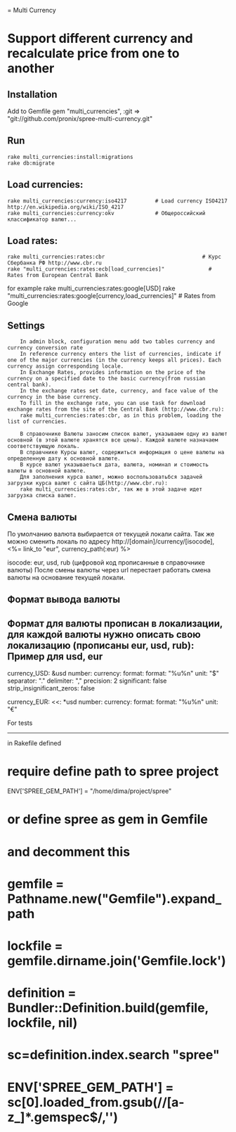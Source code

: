 = Multi Currency

Support different currency and recalculate price from one to another
===========================================
Installation
---------
Add to Gemfile
    gem "multi_currencies", :git => "git://github.com/pronix/spree-multi-currency.git"

Run
---
    rake multi_currencies:install:migrations
    rake db:migrate

Load currencies:
---------------
    rake multi_currencies:currency:iso4217         # Load currency ISO4217 http://en.wikipedia.org/wiki/ISO_4217
    rake multi_currencies:currency:okv             # Общероссийский классификатор валют...

Load rates:
----------
    rake multi_currencies:rates:cbr                               # Курс Сбербанка РФ http://www.cbr.ru
    rake "multi_currencies:rates:ecb[load_currencies]"              # Rates from European Central Bank 
  for example     rake multi_currencies:rates:google[USD]
    rake "multi_currencies:rates:google[currency,load_currencies]"  # Rates from Google


Settings
---------
        In admin block, configuration menu add two tables currency and currency conversion rate
        In reference currency enters the list of currencies, indicate if one of the major currencies (in the currency keeps all prices). Each currency assign corresponding locale.
        In Exchange Rates, provides information on the price of the currency on a specified date to the basic currency(from russian central bank).
        In the exchange rates set date, currency, and face value of the currency in the base currency.
        To fill in the exchange rate, you can use task for download exchange rates from the site of the Central Bank (http://www.cbr.ru):
        rake multi_currencies:rates:cbr, as in this problem, loading the list of currencies.

        В справочнике Валюты заносим список валют, указываем одну из валют основной (в этой валюте хранятся все цены). Каждой валюте назначаем соответствующую локаль.
        В справчнике Курсы валют, содержиться информация о цене валюты на определенную дату к основной валюте.
        В курсе валют указываеться дата, валюта, номинал и стоимость валюты в основной валюте.
        Для заполнения курса валют, можно воспользоватьбся задачей загрузки курса валют с сайта ЦБ(http://www.cbr.ru):
        rake multi_currencies:rates:cbr, так же в этой задаче идет загрузка списка валют.

Смена валюты
-------------
 По умолчанию валюта выбирается от текущей локали сайта.
 Так же можно сменить локаль по адресу http://[domain]/currency/[isocode], <%= link_to "eur", currency_path(:eur) %>

 isocode: eur, usd, rub (цифровой код прописанные в справочнике валюты)
 После смены валюты через url перестает работать смена валюты на основание текущей локали.

Формат вывода валюты
--------------------
 Формат для валюты прописан в локализации, для каждой валюты нужно описать свою локализацию (прописаны eur, usd, rub):
 Пример для usd, eur
  ---
  currency_USD: &usd
    number:
      currency:
        format:
          format: "%u%n"
          unit: "$"
          separator: "."
          delimiter: ","
          precision: 2
          significant: false
          strip_insignificant_zeros: false

  currency_EUR:
    <<: *usd
    number:
      currency:
        format:
          format: "%u%n"
          unit: "€"


For tests
_________________________
  in Rakefile defined
  # require define path to spree project
  ENV['SPREE_GEM_PATH'] = "/home/dima/project/spree"
  # or define spree as gem in Gemfile
  # and decomment this
  # gemfile = Pathname.new("Gemfile").expand_path
  # lockfile = gemfile.dirname.join('Gemfile.lock')
  # definition = Bundler::Definition.build(gemfile, lockfile, nil)
  # sc=definition.index.search "spree"
  # ENV['SPREE_GEM_PATH'] = sc[0].loaded_from.gsub(/\/[a-z_]*.gemspec$/,'')


